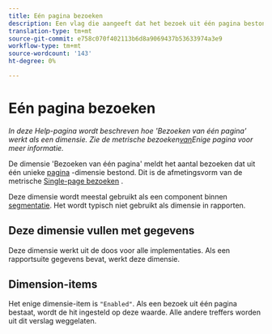 ```yaml
---
title: Eén pagina bezoeken
description: Een vlag die aangeeft dat het bezoek uit één pagina bestond.
translation-type: tm+mt
source-git-commit: e758c070f402113b6d8a9069437b53633974a3e9
workflow-type: tm+mt
source-wordcount: '143'
ht-degree: 0%

---
```



# Eén pagina bezoeken

*In deze Help-pagina wordt beschreven hoe &#39;Bezoeken van één pagina&#39; werkt als een dimensie. Zie de metrische bezoeken[van](../metrics/single-page-visits.md)Enige pagina voor meer informatie.*

De dimensie &#39;Bezoeken van één pagina&#39; meldt het aantal bezoeken dat uit één unieke [pagina](page.md) -dimensie bestond. Dit is de afmetingsvorm van de metrische [Single-page bezoeken](../metrics/single-page-visits.md) .

Deze dimensie wordt meestal gebruikt als een component binnen [segmentatie](../segmentation/seg-home.md). Het wordt typisch niet gebruikt als dimensie in rapporten.

## Deze dimensie vullen met gegevens

Deze dimensie werkt uit de doos voor alle implementaties. Als een rapportsuite gegevens bevat, werkt deze dimensie.

## Dimension-items

Het enige dimensie-item is `"Enabled"`. Als een bezoek uit één pagina bestaat, wordt de hit ingesteld op deze waarde. Alle andere treffers worden uit dit verslag weggelaten.
